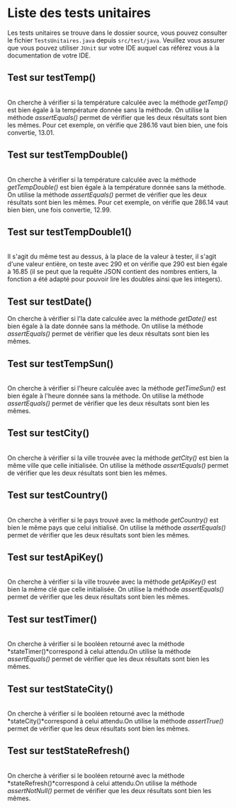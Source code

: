 # Liste des tests unitaires

Les tests unitaires se trouve dans le dossier source, vous pouvez consulter le fichier `TestsUnitaires.java` depuis `src/test/java`. Veuillez vous assurer que vous pouvez utiliser `JUnit` sur votre IDE auquel cas référez vous à la documentation de votre IDE.

## Test sur testTemp()

</br> On cherche à vérifier si la température calculée avec la méthode *getTemp()* est bien égale à la température donnée sans la méthode. On utilise la méthode *assertEquals()* permet de vérifier que les deux résultats sont bien les mêmes. Pour cet exemple, on vérifie que 286.16 vaut bien bien, une fois convertie, 13.01.


## Test sur testTempDouble()

</br> On cherche à vérifier si la température calculée avec la méthode *getTempDouble()* est bien égale à la température donnée sans la méthode. On utilise la méthode *assertEquals()* permet de vérifier que les deux résultats sont bien les mêmes. Pour cet exemple, on vérifie que 286.14 vaut bien bien, une fois convertie, 12.99.

## Test sur testTempDouble1()

</br> Il s'agit du même test au dessus, à la place de la valeur à tester, il s'agit d'une valeur entière, on teste avec 290 et on vérifie que 290 est bien égale à 16.85 (il se peut que la requête JSON contient des nombres entiers, la fonction a été adapté pour pouvoir lire les doubles ainsi que les integers).

## Test sur testDate()

On cherche à vérifier si l'la date calculée avec la méthode *getDate()* est bien égale à la date donnée sans la méthode. On utilise la méthode *assertEquals()* permet de vérifier que les deux résultats sont bien les mêmes.

## Test sur testTempSun()

</br> On cherche à vérifier si l'heure calculée avec la méthode *getTimeSun()* est bien égale à l'heure donnée sans la méthode. On utilise la méthode *assertEquals()* permet de vérifier que les deux résultats sont bien les mêmes.

## Test sur testCity()

</br> On cherche à vérifier si la ville trouvée avec la méthode *getCity()* est bien la même ville que celle initialisée. On utilise la méthode *assertEquals()* permet de vérifier que les deux résultats sont bien les mêmes.

## Test sur testCountry()

</br> On cherche à vérifier si le pays trouvé avec la méthode *getCountry()* est bien le même pays que celui initialisé. On utilise la méthode *assertEquals()* permet de vérifier que les deux résultats sont bien les mêmes.

## Test sur testApiKey()

</br> On cherche à vérifier si la ville trouvée avec la méthode *getApiKey()* est bien la même clé que celle initialisée. On utilise la méthode *assertEquals()* permet de vérifier que les deux résultats sont bien les mêmes.

## Test sur testTimer()

</br> On cherche à vérifier si le booléen retourné avec la méthode *stateTimer()*correspond à celui attendu.On utilise la méthode *assertEquals()* permet de vérifier que les deux résultats sont bien les mêmes.

## Test sur testStateCity()

</br> On cherche à vérifier si le booléen retourné avec la méthode *stateCity()*correspond à celui attendu.On utilise la méthode *assertTrue()* permet de vérifier que les deux résultats sont bien les mêmes.

## Test sur testStateRefresh()

</br> On cherche à vérifier si le booléen retourné avec la méthode *stateRefresh()*correspond à celui attendu.On utilise la méthode *assertNotNull()* permet de vérifier que les deux résultats sont bien les mêmes.